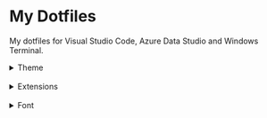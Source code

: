 # My Dotfiles

My dotfiles for Visual Studio Code, Azure Data Studio and Windows Terminal.

<details>

<summary>Theme</summary>

<br>

[Monokai DarkPlus for Visual Studio Code](https://marketplace.visualstudio.com/items?itemName=filipeyay.monokai-darkplus)

[Monokai DarkPlus for Azure Data Studio](https://github.com/filipeyay/monokai-darkplus-azure)

[vscode-icons](https://marketplace.visualstudio.com/items?itemName=vscode-icons-team.vscode-icons)

</details>

<br>

<details>

<summary>Extensions</summary>

<br>

[Project Manager](https://marketplace.visualstudio.com/items?itemName=PKief.material-icon-theme)

[ESLint](https://marketplace.visualstudio.com/items?itemName=dbaeumer.vscode-eslint)

[Prettier Formatter](https://marketplace.visualstudio.com/items?itemName=esbenp.prettier-vscode)

[CodeSnap](https://marketplace.visualstudio.com/items?itemName=adpyke.codesnap)

[Live Preview](https://marketplace.visualstudio.com/items?itemName=ms-vscode.live-server)

[GitLens](https://marketplace.visualstudio.com/items?itemName=eamodio.gitlens)

[Git History](https://marketplace.visualstudio.com/items?itemName=donjayamanne.githistory)

[Error Lens](https://marketplace.visualstudio.com/items?itemName=usernamehw.errorlens)

[Markdown All in One](https://marketplace.visualstudio.com/items?itemName=yzhang.markdown-all-in-one)

[npm Intellisense](https://marketplace.visualstudio.com/items?itemName=christian-kohler.npm-intellisense)

[TabOut](https://marketplace.visualstudio.com/items?itemName=albert.TabOut)

[Thunder Client](https://marketplace.visualstudio.com/items?itemName=rangav.vscode-thunder-client)

</details>

<br>

<details>
<summary>Font</summary>

<br>

[Hack Nerd Font](https://github.com/ryanoasis/nerd-fonts/releases/download/v3.2.1/Hack.zip)

## </details>
